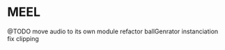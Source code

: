 MEEL
========================================

@TODO
move audio to its own module
refactor ballGenrator instanciation
fix clipping



